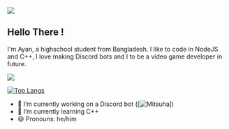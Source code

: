 ![](https://komarev.com/ghpvc/?username=theRealAyan&color=blue)
## Hello There !

I'm Ayan, a highschool student from Bangladesh. I like to code in NodeJS and C++, I love making Discord bots and I to be a video game developer in future.

![](https://github-readme-stats.vercel.app/api?username=theRealAyan&show_icons=true&theme=radical)

[![Top Langs](https://github-readme-stats.vercel.app/api/top-langs/?username=theRealAyan)](https://github.com/theRealAyan/github-readme-stats)

- 🔭 I’m currently working on a Discord bot ([![Mitsuha](https://github.com/theRealAyan/mitsuha-project)])
- 🌱 I’m currently learning C++
- 😄 Pronouns: he/him

